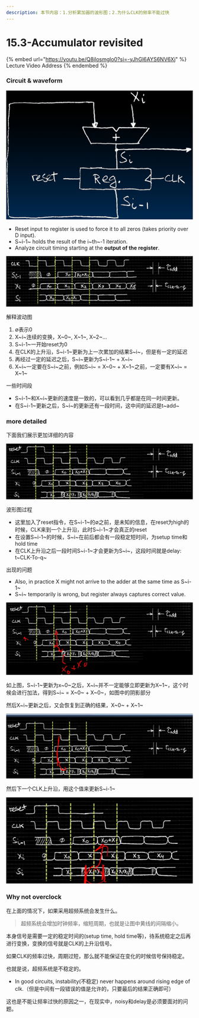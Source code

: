 ```yaml
---
description: 本节内容：1.分析累加器的波形图；2.为什么CLK的频率不能过快
---
```


# 15.3-Accumulator revisited

{% embed url="https://youtu.be/Q8jlosmglo0?si=-yJhGl6AYS6NV6Xj" %}
Lecture Video Address
{% endembed %}

### Circuit & waveform

![image-20240612155120191](.image/image-20240612155120191.png)

- Reset input to register is used to force it to all zeros (takes priority over D input).
- S~i-1~ holds the result of the i~th~-1 iteration.
- Analyze circuit timing starting at the **output of the register**.

![image-20240612155059460](.image/image-20240612155059460.png)

解释波动图

1. ∅表示0
2. X~i~连续的变换，X~0~, X~1~, X~2~...
3. S~i-1~一开始reset为0
4. 在CLK的上升沿，S~i-1~更新为上一次累加的结果S~i~，但是有一定的延迟
5. 再经过一定的延迟之后，S~i~更新为S~i-1~ + X~i~
6. X~i~一定要在S~i~之前，例如S~i~ = X~0~  + X~1~之前，一定要有X~i~ = X~1~

一些时间段 

- S~i-1~和X~i~更新的速度是一致的，可以看到几乎都是在同一时间更新。
- 在S~i-1~更新之后，S~i~的更新还有一段时间，这中间的延迟是t~add~

### more detailed

下面我们展示更加详细的内容

![image-20240612204403285](.image/image-20240612204403285.png)

波形图过程

- 这里加入了reset指令，在S~i-1~的∅之前，是未知的信息，在reset为high的时候，CLK来到一个上升沿，此时S~i-1~才会真正的reset
- 在设置S~i-1~的时候，S~i~在前后都会有一段稳定短时间，为setup time和hold time
- 在CLK上升沿之后一段时间S~i-1~才会更新为S~i~，这段时间就是delay: t~CLK-To-q~

出现的问题

- Also, in practice X might not arrive to the adder at the same time as S~i-1~
- S~i~ temporarily is wrong, but register always captures correct value.

![image-20240612211422645](.image/image-20240612211422645.png)

如上图，S~i-1~更新为x~0~之后，X~i~并不一定能够立即更新为X~1~，这个时候会进行加法，得到S~i~ = X~0~ + X~0~，如图中的阴影部分

然后X~i~更新之后，又会恢复到正确的结果，X~0~ + X~1~

![image-20240612211729656](.image/image-20240612211729656.png)

然后下一个CLK上升沿，用这个值来更新S~i-1~

![image-20240612211816321](.image/image-20240612211816321.png)

### Why not overclock

在上面的情况下，如果采用超频系统会发生什么。

> 超频系统会增加时钟频率，缩短周期，也就是让图中黄线的间隔缩小。

本身信号是需要一定的稳定时间的(setup time, hold time等)，待系统稳定之后再进行变换，变换的信号就是CLK的上升沿信号。

如果CLK的频率过快，周期过短，那么就不能保证在变化的时候信号保持稳定。

也就是说，超频系统是不稳定的。

- In good circuits, instability(不稳定) never happens around rising edge of clk.（但是中间有一段错误的值是允许的，只要最后的结果正确即可）

这也是不能让频率过快的原因之一，在现实中，noisy和delay是必须要面对的问题。

